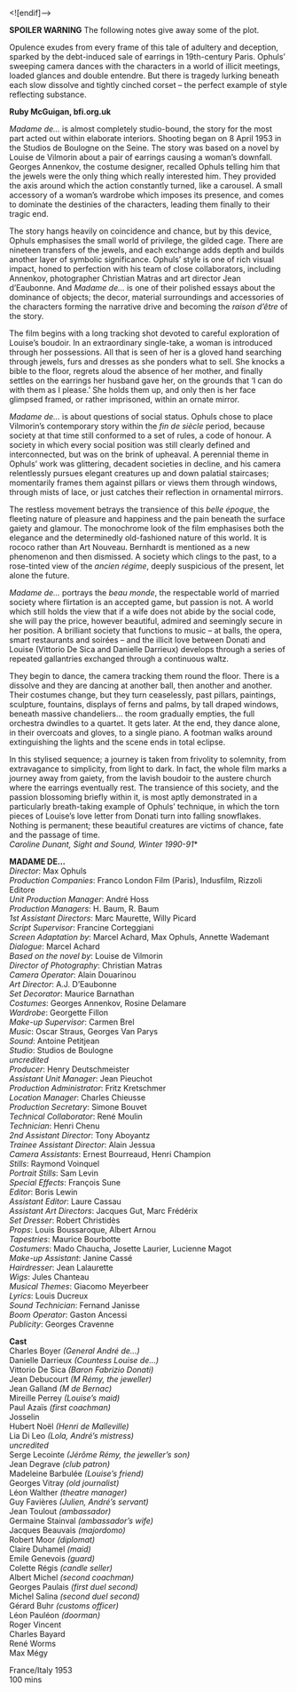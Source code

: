 <![endif]-->

**SPOILER WARNING** The following notes give away some of the plot.

Opulence exudes from every frame of this tale of adultery and deception, sparked by the debt-induced sale of earrings in 19th-century Paris. Ophuls’ sweeping camera dances with the characters in a world of illicit meetings, loaded glances and double entendre. But there is tragedy lurking beneath each slow dissolve and tightly cinched corset – the perfect example of style reflecting substance.

**Ruby McGuigan, bfi.org.uk**

_Madame de…_ is almost completely studio-bound, the story for the most part acted out within elaborate interiors. Shooting began on 8 April 1953 in the Studios de Boulogne on the Seine. The story was based on a novel by Louise de Vilmorin about a pair of earrings causing a woman’s downfall. Georges Annenkov, the costume designer, recalled Ophuls telling him that the jewels were the only thing which really interested him. They provided the axis around which the action constantly turned, like a carousel. A small accessory of a woman’s wardrobe which imposes its presence, and comes to dominate the destinies of the characters, leading them finally to their tragic end.

The story hangs heavily on coincidence and chance, but by this device, Ophuls emphasises the small world of privilege, the gilded cage. There are nineteen transfers of the jewels, and each exchange adds depth and builds another layer of symbolic significance. Ophuls’ style is one of rich visual impact, honed to perfection with his team of close collaborators, including Annenkov, photographer Christian Matras and art director Jean d’Eaubonne. And _Madame de..._ is one of their polished essays about the dominance of objects; the decor, material surroundings and accessories of the characters forming the narrative drive and becoming the _raison d’être_ of the story.

The film begins with a long tracking shot devoted to careful exploration of Louise’s boudoir. In an extraordinary single-take, a woman is introduced through her possessions. All that is seen of her is a gloved hand searching through jewels, furs and dresses as she ponders what to sell. She knocks a bible to the floor, regrets aloud the absence of her mother, and finally settles on the earrings her husband gave her, on the grounds that ‘I can do with them as I please.’ She holds them up, and only then is her face glimpsed framed, or rather imprisoned, within an ornate mirror.

_Madame de..._ is about questions of social status. Ophuls chose to place Vilmorin’s contemporary story within the _fin de siècle_ period, because society at that time still conformed to a set of rules, a code of honour. A society in which every social position was still clearly defined and interconnected, but was on the brink of upheaval. A perennial theme in Ophuls’ work was glittering, decadent societies in decline, and his camera relentlessly pursues elegant creatures up and down palatial staircases; momentarily frames them against pillars or views them through windows, through mists of lace, or just catches their reflection in ornamental mirrors.

The restless movement betrays the transience of this _belle époque_, the fleeting nature of pleasure and happiness and the pain beneath the surface gaiety and glamour. The monochrome look of the film emphasises both the elegance and the determinedly old-fashioned nature of this world. It is rococo rather than Art Nouveau. Bernhardt is mentioned as a new phenomenon and then dismissed. A society which clings to the past, to a rose-tinted view of the _ancien régime_, deeply suspicious of the present, let alone the future.

_Madame de…_ portrays the _beau monde_, the respectable world of married society where flirtation is an accepted game, but passion is not. A world which still holds the view that if a wife does not abide by the social code, she will pay the price, however beautiful, admired and seemingly secure in her position. A brilliant society that functions to music – at balls, the opera, smart restaurants and soirées – and the illicit love between Donati and Louise (Vittorio De Sica and Danielle Darrieux) develops through a series of repeated gallantries exchanged through a continuous waltz.

They begin to dance, the camera tracking them round the floor. There is a dissolve and they are dancing at another ball, then another and another. Their costumes change, but they turn ceaselessly, past pillars, paintings, sculpture, fountains, displays of ferns and palms, by tall draped windows, beneath massive chandeliers... the room gradually empties, the full orchestra dwindles to a quartet. It gets later. At the end, they dance alone, in their overcoats and gloves, to a single piano. A footman walks around extinguishing the lights and the scene ends in total eclipse.

In this stylised sequence; a journey is taken from frivolity to solemnity, from extravagance to simplicity, from light to dark. In fact, the whole film marks a journey away from gaiety, from the lavish boudoir to the austere church where the earrings eventually rest. The transience of this society, and the passion blossoming briefly within it, is most aptly demonstrated in a particularly breath-taking example of Ophuls’ technique, in which the torn pieces of Louise’s love letter from Donati turn into falling snowflakes. Nothing is permanent; these beautiful creatures are victims of chance, fate and the passage of time.  
**Caroline Dunant*, _Sight and Sound_, Winter 1990-91**

**MADAME DE…**  
_Director_: Max Ophuls  
_Production Companies_: Franco London Film (Paris), Indusfilm, Rizzoli Editore  
_Unit Production Manager_: André Hoss  
_Production Managers_: H. Baum, R. Baum  
_1st Assistant Directors_: Marc Maurette, Willy Picard  
_Script Supervisor_: Francine Corteggiani  
_Screen Adaptation by_: Marcel Achard, Max Ophuls, Annette Wademant  
_Dialogue_: Marcel Achard  
_Based on the novel by_: Louise de Vilmorin  
_Director of Photography_: Christian Matras  
_Camera Operator_: Alain Douarinou  
_Art Director_: A.J. D’Eaubonne  
_Set Decorator_: Maurice Barnathan  
_Costumes_: Georges Annenkov, Rosine Delamare  
_Wardrobe_: Georgette Fillon  
_Make-up Supervisor_: Carmen Brel  
_Music_: Oscar Straus, Georges Van Parys  
_Sound_: Antoine Petitjean  
_Studio_: Studios de Boulogne  
_uncredited_  
_Producer_: Henry Deutschmeister  
_Assistant Unit Manager_: Jean Pieuchot  
_Production Administrator_: Fritz Kretschmer  
_Location Manager_: Charles Chieusse  
_Production Secretary_: Simone Bouvet  
_Technical Collaborator_: René Moulin  
_Technician_: Henri Chenu  
_2nd Assistant Director_: Tony Aboyantz  
_Trainee Assistant Director_: Alain Jessua  
_Camera Assistants_: Ernest Bourreaud, Henri Champion  
_Stills_: Raymond Voinquel  
_Portrait Stills_: Sam Levin  
_Special Effects_: François Sune  
_Editor_: Boris Lewin  
_Assistant Editor_: Laure Cassau  
_Assistant Art Directors_: Jacques Gut, Marc Frédérix  
_Set Dresser_: Robert Christidès  
_Props_: Louis Boussaroque, Albert Arnou  
_Tapestries_: Maurice Bourbotte  
_Costumers_: Mado Chaucha, Josette Laurier, Lucienne Magot  
_Make-up Assistant_: Janine Cassé  
_Hairdresser_: Jean Lalaurette  
_Wigs_: Jules Chanteau  
_Musical Themes_: Giacomo Meyerbeer  
_Lyrics_: Louis Ducreux  
_Sound Technician_: Fernand Janisse  
_Boom Operator_: Gaston Ancessi  
_Publicity_: Georges Cravenne  

**Cast**  
Charles Boyer _(General André de...)_  
Danielle Darrieux _(Countess Louise de...)_  
Vittorio De Sica _(Baron Fabrizio Donati)_  
Jean Debucourt _(M Rémy, the jeweller)_  
Jean Galland _(M de Bernac)_  
Mireille Perrey _(Louise’s maid)_  
Paul Azaïs _(first coachman)_  
Josselin  
Hubert Noël _(Henri de Malleville)_  
Lia Di Leo _(Lola, André’s mistress)_  
_uncredited_  
Serge Lecointe _(Jérôme Rémy, the jeweller’s son)_  
Jean Degrave _(club patron)_  
Madeleine Barbulée _(Louise’s friend)_  
Georges Vitray _(old journalist)_  
Léon Walther _(theatre manager)_  
Guy Favières _(Julien, André’s servant)_  
Jean Toulout _(ambassador)_  
Germaine Stainval _(ambassador’s wife)_  
Jacques Beauvais _(majordomo)_  
Robert Moor _(diplomat)_  
Claire Duhamel _(maid)_  
Emile Genevois _(guard)_  
Colette Régis _(candle seller)_  
Albert Michel _(second coachman)_  
Georges Paulais _(first duel second)_  
Michel Salina _(second duel second)_  
Gérard Buhr _(customs officer)_  
Léon Pauléon _(doorman)_  
Roger Vincent  
Charles Bayard  
René Worms  
Max Mégy  

France/Italy 1953  
100 mins  
<!--stackedit_data:
eyJoaXN0b3J5IjpbLTE0ODUwMzc2MV19
-->
